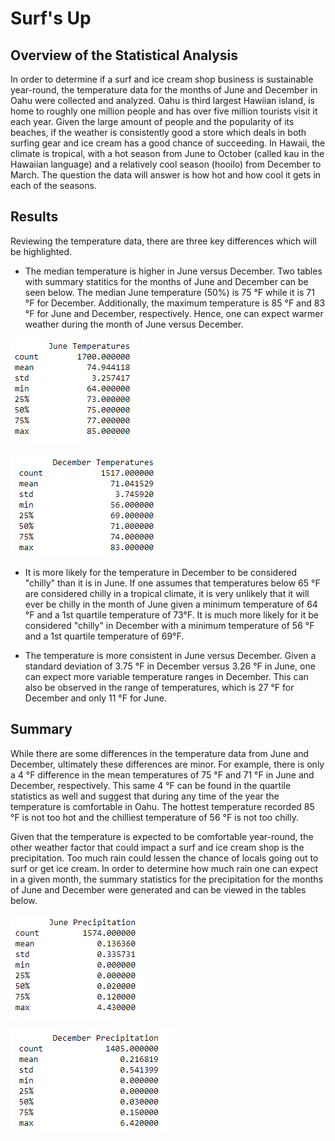 # Surf's Up
## Overview of the Statistical Analysis
In order to determine if a surf and ice cream shop business is sustainable year-round, the temperature data for the months of June and December in Oahu were collected and analyzed.  Oahu is third largest Hawiian island, is home to roughly one million people and has over five million tourists visit it each year.  Given the large amount of people and the popularity of its beaches, if the weather is consistently good a store which deals in both surfing gear and ice cream has a good chance of succeeding.   In Hawaii, the climate is tropical, with a hot season from June to October (called kau in the Hawaiian language) and a relatively cool season (hooilo) from December to March.  The question the data will answer is how hot and how cool it gets in each of the seasons.      

## Results
Reviewing the temperature data, there are three key differences which will be highlighted.
* The median temperature is higher in June versus December.  Two tables with summary statitics for the months of June and December can be seen below.  The median June temperature (50%) is 75 °F while it is 71 °F for December.  Additionally, the maximum temperature is 85 °F and 83 °F for June and December, respectively.  Hence, one can expect warmer weather during the month of June versus December.   

![screenshot of June data](screenshots/june_stats.png)

![screenshot of December data](screenshots/dec_stats.png)

* It is more likely for the temperature in December to be considered "chilly" than it is in June.  If one assumes that temperatures below 65 °F are considered chilly in a tropical climate, it is very unlikely that it will ever be chilly in the month of June given a minimum temperature of 64 °F and a 1st quartile temperature of 73°F.  It is much more likely for it be considered "chilly" in December with a minimum temperature of 56 °F and a 1st quartile temperature of 69°F.  

* The temperature is more consistent in June versus December.  Given a standard deviation of 3.75 °F in December versus 3.26 °F in June, one can expect more variable temperature ranges in December.  This can also be observed in the range of temperatures, which is 27 °F for December and only 11 °F for June.  

## Summary
While there are some differences in the temperature data from June and December, ultimately these differences are minor.  For example, there is only a 4 °F difference in the mean temperatures of 75 °F and 71 °F in June and December, respectively.  This same 4 °F can be found in the quartile statistics as well and suggest that during any time of the year the temperature is comfortable in Oahu.  The hottest temperature recorded 85 °F is not too hot and the chilliest temperature of 56 °F is not too chilly.    

Given that the temperature is expected to be comfortable year-round, the other weather factor that could impact a surf and ice cream shop is the precipitation.  Too much rain could lessen the chance of locals going out to surf or get ice cream.  In order to determine how much rain one can expect in a given month, the summary statistics for the precipitation for the months of June and December were generated and can be viewed in the tables below.    

![screenshot of first additional query](screenshots/june_prcp.png)

![screenshot of second additional query](screenshots/dec_prcp.png)


 
